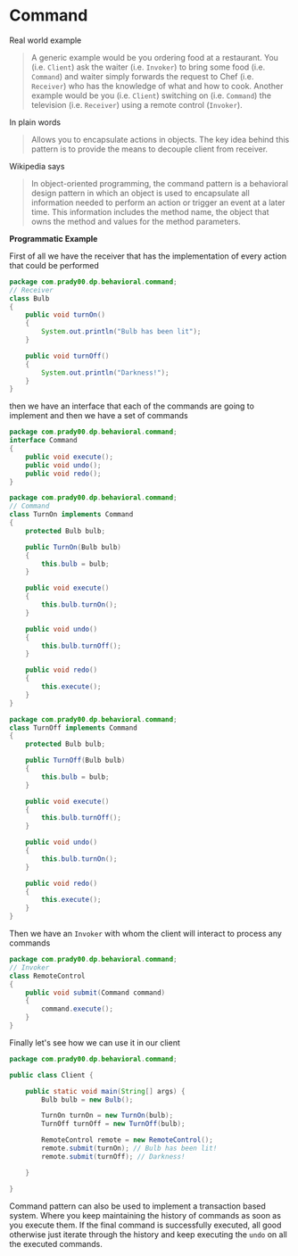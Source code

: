 Command
==========================

Real world example
> A generic example would be you ordering food at a restaurant. You (i.e. `Client`) ask the waiter (i.e. `Invoker`) to bring some food (i.e. `Command`) and waiter simply forwards the request to Chef (i.e. `Receiver`) who has the knowledge of what and how to cook.
> Another example would be you (i.e. `Client`) switching on (i.e. `Command`) the television (i.e. `Receiver`) using a remote control (`Invoker`).

In plain words
> Allows you to encapsulate actions in objects. The key idea behind this pattern is to provide the means to decouple client from receiver.

Wikipedia says
> In object-oriented programming, the command pattern is a behavioral design pattern in which an object is used to encapsulate all information needed to perform an action or trigger an event at a later time. This information includes the method name, the object that owns the method and values for the method parameters.

**Programmatic Example**

First of all we have the receiver that has the implementation of every action that could be performed
```java
package com.prady00.dp.behavioral.command;
// Receiver
class Bulb
{
    public void turnOn()
    {
        System.out.println("Bulb has been lit");
    }

    public void turnOff()
    {
        System.out.println("Darkness!");
    }
}
```
then we have an interface that each of the commands are going to implement and then we have a set of commands
```java
package com.prady00.dp.behavioral.command;
interface Command
{
    public void execute();
    public void undo();
    public void redo();
}
```

```java
package com.prady00.dp.behavioral.command;
// Command
class TurnOn implements Command
{
    protected Bulb bulb;

    public TurnOn(Bulb bulb)
    {
        this.bulb = bulb;
    }

    public void execute()
    {
        this.bulb.turnOn();
    }

    public void undo()
    {
        this.bulb.turnOff();
    }

    public void redo()
    {
        this.execute();
    }
}
```

```java
package com.prady00.dp.behavioral.command;
class TurnOff implements Command
{
    protected Bulb bulb;

    public TurnOff(Bulb bulb)
    {
        this.bulb = bulb;
    }

    public void execute()
    {
        this.bulb.turnOff();
    }

    public void undo()
    {
        this.bulb.turnOn();
    }

    public void redo()
    {
        this.execute();
    }
}
```
Then we have an `Invoker` with whom the client will interact to process any commands
```java
package com.prady00.dp.behavioral.command;
// Invoker
class RemoteControl
{
    public void submit(Command command)
    {
        command.execute();
    }
}
```
Finally let's see how we can use it in our client
```java
package com.prady00.dp.behavioral.command;

public class Client {

	public static void main(String[] args) {
		Bulb bulb = new Bulb();

		TurnOn turnOn = new TurnOn(bulb);
		TurnOff turnOff = new TurnOff(bulb);

		RemoteControl remote = new RemoteControl();
		remote.submit(turnOn); // Bulb has been lit!
		remote.submit(turnOff); // Darkness!

	}

}
```

Command pattern can also be used to implement a transaction based system. Where you keep maintaining the history of commands as soon as you execute them. If the final command is successfully executed, all good otherwise just iterate through the history and keep executing the `undo` on all the executed commands.
